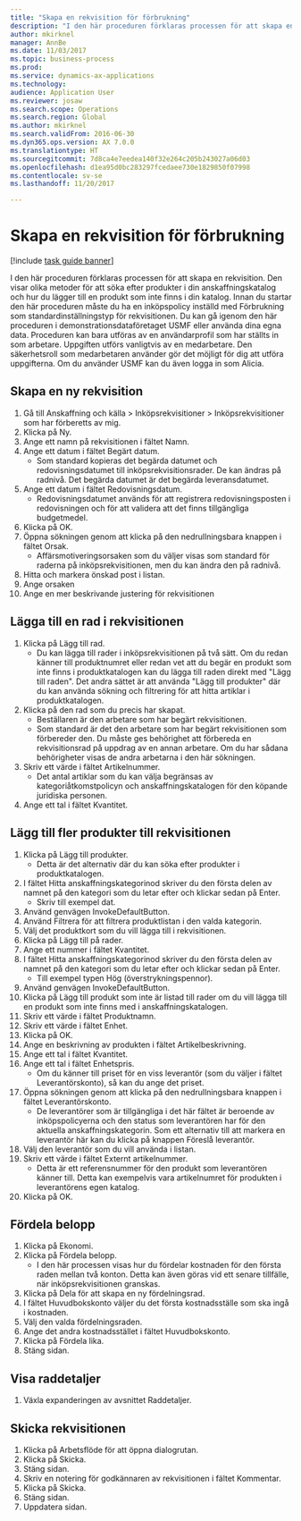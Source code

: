 ```yaml
--- 
title: "Skapa en rekvisition för förbrukning"
description: "I den här proceduren förklaras processen för att skapa en rekvisition."
author: mkirknel
manager: AnnBe
ms.date: 11/03/2017
ms.topic: business-process
ms.prod: 
ms.service: dynamics-ax-applications
ms.technology: 
audience: Application User
ms.reviewer: josaw
ms.search.scope: Operations
ms.search.region: Global
ms.author: mkirknel
ms.search.validFrom: 2016-06-30
ms.dyn365.ops.version: AX 7.0.0
ms.translationtype: HT
ms.sourcegitcommit: 7d8ca4e7eedea140f32e264c205b243027a06d03
ms.openlocfilehash: d1ea95d0bc283297fcedaee730e1829850f07998
ms.contentlocale: sv-se
ms.lasthandoff: 11/20/2017

---
```

# <a name="create-a-requisition-for-consumption"></a>Skapa en rekvisition för förbrukning

[!include [task guide banner](../../includes/task-guide-banner.md)]

I den här proceduren förklaras processen för att skapa en rekvisition. Den visar olika metoder för att söka efter produkter i din anskaffningskatalog och hur du lägger till en produkt som inte finns i din katalog. Innan du startar den här proceduren måste du ha en inköpspolicy inställd med Förbrukning som standardinställningstyp för rekvisitionen. Du kan gå igenom den här proceduren i demonstrationsdataföretaget USMF eller använda dina egna data. Proceduren kan bara utföras av en användarprofil som har ställts in som arbetare.  Uppgiften utförs vanligtvis av en medarbetare. Den säkerhetsroll som medarbetaren använder gör det möjligt för dig att utföra uppgifterna. Om du använder USMF kan du även logga in som Alicia.


## <a name="create-a-new-requisition"></a>Skapa en ny rekvisition
1. Gå till Anskaffning och källa > Inköpsrekvisitioner > Inköpsrekvisitioner som har förberetts av mig.
2. Klicka på Ny.
3. Ange ett namn på rekvisitionen i fältet Namn.
4. Ange ett datum i fältet Begärt datum.
    * Som standard kopieras det begärda datumet och redovisningsdatumet till inköpsrekvisitionsrader. De kan ändras på radnivå. Det begärda datumet är det begärda leveransdatumet.  
5. Ange ett datum i fältet Redovisningsdatum.
    * Redovisningsdatumet används för att registrera redovisningsposten i redovisningen och för att validera att det finns tillgängliga budgetmedel.  
6. Klicka på OK.
7. Öppna sökningen genom att klicka på den nedrullningsbara knappen i fältet Orsak.
    * Affärsmotiveringsorsaken som du väljer visas som standard för raderna på inköpsrekvisitionen, men du kan ändra den på radnivå.    
8. Hitta och markera önskad post i listan.
9. Ange orsaken
10. Ange en mer beskrivande justering för rekvisitionen

## <a name="add-a-line-to-the-requisition"></a>Lägga till en rad i rekvisitionen
1. Klicka på Lägg till rad.
    * Du kan lägga till rader i inköpsrekvisitionen på två sätt. Om du redan känner till produktnumret eller redan vet att du begär en produkt som inte finns i produktkatalogen kan du lägga till raden direkt med "Lägg till raden". Det andra sättet är att använda "Lägg till produkter" där du kan använda sökning och filtrering för att hitta artiklar i produktkatalogen.    
2. Klicka på den rad som du precis har skapat.
    * Beställaren är den arbetare som har begärt rekvisitionen.   
    * Som standard är det den arbetare som har begärt rekvisitionen som förbereder den. Du måste ges behörighet att förbereda en rekvisitionsrad på uppdrag av en annan arbetare. Om du har sådana behörigheter visas de andra arbetarna i den här sökningen.  
3. Skriv ett värde i fältet Artikelnummer.
    * Det antal artiklar som du kan välja begränsas av kategoriåtkomstpolicyn och anskaffningskatalogen för den köpande juridiska personen.   
4. Ange ett tal i fältet Kvantitet.

## <a name="add-more-products-to-the-requisition"></a>Lägg till fler produkter till rekvisitionen
1. Klicka på Lägg till produkter.
    * Detta är det alternativ där du kan söka efter produkter i produktkatalogen.    
2. I fältet Hitta anskaffningskategorinod skriver du den första delen av namnet på den kategori som du letar efter och klickar sedan på Enter.
    * Skriv till exempel dat.  
3. Använd genvägen InvokeDefaultButton.
4. Använd Filtrera för att filtrera produktlistan i den valda kategorin.
5. Välj det produktkort som du vill lägga till i rekvisitionen.
6. Klicka på Lägg till på rader.
7. Ange ett nummer i fältet Kvantitet.
8. I fältet Hitta anskaffningskategorinod skriver du den första delen av namnet på den kategori som du letar efter och klickar sedan på Enter.
    * Till exempel typen Hög (överstrykningspennor).  
9. Använd genvägen InvokeDefaultButton.
10. Klicka på Lägg till produkt som inte är listad till rader om du vill lägga till en produkt som inte finns med i anskaffningskatalogen.
11. Skriv ett värde i fältet Produktnamn.
12. Skriv ett värde i fältet Enhet.
13. Klicka på OK.
14. Ange en beskrivning av produkten i fältet Artikelbeskrivning.
15. Ange ett tal i fältet Kvantitet.
16. Ange ett tal i fältet Enhetspris.
    * Om du känner till priset för en viss leverantör (som du väljer i fältet Leverantörskonto), så kan du ange det priset.   
17. Öppna sökningen genom att klicka på den nedrullningsbara knappen i fältet Leverantörskonto.
    * De leverantörer som är tillgängliga i det här fältet är beroende av inköpspolicyerna och den status som leverantören har för den aktuella anskaffningskategorin. Som ett alternativ till att markera en leverantör här kan du klicka på knappen Föreslå leverantör.    
18. Välj den leverantör som du vill använda i listan.
19. Skriv ett värde i fältet Externt artikelnummer.
    * Detta är ett referensnummer för den produkt som leverantören känner till. Detta kan exempelvis vara artikelnumret för produkten i leverantörens egen katalog.  
20. Klicka på OK.

## <a name="distribute-amounts"></a>Fördela belopp
1. Klicka på Ekonomi.
2. Klicka på Fördela belopp.
    * I den här processen visas hur du fördelar kostnaden för den första raden mellan två konton. Detta kan även göras vid ett senare tillfälle, när inköpsrekvisitionen granskas.  
3. Klicka på Dela för att skapa en ny fördelningsrad.
4. I fältet Huvudbokskonto väljer du det första kostnadsställe som ska ingå i kostnaden.
5. Välj den valda fördelningsraden.
6. Ange det andra kostnadsstället i fältet Huvudbokskonto.
7. Klicka på Fördela lika.
8. Stäng sidan.

## <a name="view-line-details"></a>Visa raddetaljer
1. Växla expanderingen av avsnittet Raddetaljer.

## <a name="submit-the-requisition"></a>Skicka rekvisitionen
1. Klicka på Arbetsflöde för att öppna dialogrutan.
2. Klicka på Skicka.
3. Stäng sidan.
4. Skriv en notering för godkännaren av rekvisitionen i fältet Kommentar.
5. Klicka på Skicka.
6. Stäng sidan.
7. Uppdatera sidan.


